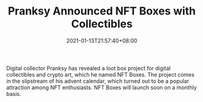 ﻿---
title: "Pranksy Announced NFT Boxes with Collectibles"
date: 2021-01-13T21:57:40+08:00
lastmod: 2021-01-13T16:45:40+08:00
draft: false
authors: ["Thomasina"]
description: "Digital collector Pranksy has revealed a loot box project for digital collectibles and crypto art, which he named NFT Boxes. The project comes in the slipstream of his advent calendar, which turned out to be a popular attraction among NFT enthusiasts. NFT Boxes will launch soon on a monthly basis."
featuredImage: "pranksy-announced-nft-boxes-with-collectibles.png"
tags: ["Virtual World","Play to Earn"]
categories: ["news"]
news: ["Virtual World"]
weight: 
lightgallery: true
pinned: false
recommend: false
recommend1: false
---

Digital collector Pranksy has revealed a loot box project for digital collectibles and crypto art, which he named NFT Boxes. The project comes in the slipstream of his advent calendar, which turned out to be a popular attraction among NFT enthusiasts. NFT Boxes will launch soon on a monthly basis.

<!--more-->

